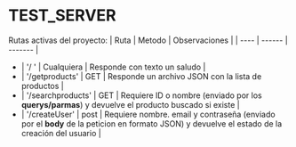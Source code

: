 # TEST_SERVER

Rutas activas del proyecto:
| Ruta | Metodo | Observaciones |
| ---- | ------ | ------- |
* | '/ ' | Cualquiera | Responde con texto un saludo |
* | '/getproducts' | GET | Responde un archivo JSON con la lista de productos |
* | '/searchproducts' | GET | Requiere ID o nombre (enviado por los __querys/parmas__) y devuelve el producto buscado si existe |
* | '/createUser' | post | Requiere nombre. email y contraseña (enviado por el __body__ de la peticion en formato JSON) y devuelve el estado de la creación del usuario |